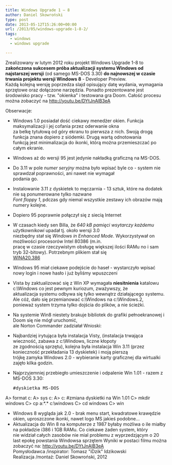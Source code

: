 ```yaml
---
title: Windows Upgrade 1 – 8
author: Daniel Skowroński
type: post
date: 2013-05-12T15:26:00+00:00
url: /2013/05/windows-upgrade-1-8-2/
tags:
  - windows
  - windows upgrade

---
```

Zrealizowany w lutym 2012 roku projekt Windows Upgrade 1-8 to **zakończona sukcesem próba aktualizacji systemu Windows od najstarszej wersji** (od samego MS-DOS 3.30) **do najnowszej w czasie trwania projektu wersji Windows 8** - Developer Preview.  
Każdą kolejną wersję poprzedza slajd opisujący datę wydania, wymagania sprzętowe oraz dołączone narzędzia. Ponadto prezentowane jest środowisko pracy - tzw. "okienka" i testowana gra Doom. Całość procesu można zobaczyć na http://youtu.be/DYtJnAlB3eA

Obserwacje:

  * Windows 1.0 posiadał dość ciekawy menedżer okien. Funkcja maksymalizacji i jej cofania przez oderwanie okna  
    za belkę tytułową od góry ekranu to pierwsza z nich. Swoją drogą funkcja znana dopiero z siódemki. Drugą wartą odnotowania  
    funkcją jest minimalizacja do ikonki, którą można przemieszczać po całym ekranie.
  * Windows aż do wersji 95 jest jedynie nakładką graficzną na MS-DOS.
  * Do 3.11 w pole _numer seryjny_ można było wpisać byle co - system nie sprawdzał poprawności, ani nawet nie wymagał  
    podania go.
  * Instalowanie 3.11 z dyskietek to męczarnia - 13 sztuk, które na dodatek nie są ponumerowane tylko nazwane  
    _Font floppy 1_, pdczas gdy niemal wszystkie zestawy ich obrazów mają numery kolejne.
  * Dopiero 95 poprawnie połączył się z siecią Internet
  * W czasach kiedy sen Billa, że _640 kB pamięci wsytarczy każdemu użytkownikowi_ upadał tj. około wersji 3.0  
    niezbędny stał się _Windows in Enhanced Mode_. Wykorzystywał on możliwości procesorów Intel 80386 (m.in.  
    pracę w czasie rzeczywistym obsługę większej ilości RAMu no i sam tryb 32-bitowy). Potrzebnym plikiem stał się  
    <u>WINA20.386</u>
  * Windows 95 miał ciekawe podejście do haseł - wystarczyło wpisać nowy login i nowe hasło i już byliśmy wpuszczeni
  * Vista by zaktualizować się z Win XP wymagała **niesitnienia** katalowu c:\Windows co jest pewnym kuriozum, zważywszy, że  
    aktualizacja systemu odbywa się tylko wewnątrz działającego systemu. Ale cóż, dało się przemianować c:\Windows na c:\Windows.2,  
    ponieważ system trzyma tylko dojścia do plików, a nie ścieżki.
  * Na systemie Win8 niestety brakuje bibliotek do grafiki pełnoekranowej i Doom się nie mógł uruchomić,  
    ale Norton Commander zadziałał
Wnioski:

  * Najbardziej irytująca była instalacja Visty, (instalacja trwająca wieczność, zabawa z c:\Windows, liczne kłopoty  
    ze zgodnością sprzętu), kolejna była instalacja Win 3.11 (przez konieczność przekładania 13 dyskietek) i moją pierszą  
    trójkę zamyka Windows 2.0 - wybieranie karty graficznej dla wirtualki zajęło kilka godzin.
  * Najprzyjemniej przebiegło umieszczenie i odpalenie Win 1.01 - razem z MS-DOS 3.30: 
    <pre>#dyskietka MS-DOS
A> format c:
A> sys c:
A> c:
#zmiana dyskietki na Win 1.01
C> mkdir windows
C> cp a:\*.* c:\windows
C> cd windows
C> win
</pre>

  * Windows 8 wygląda jak 2.0 - brak menu start, kwadratowe krawędzie okien, uproszczone ikonki, nawet logo MS jakieś podobne...
  * Aktualizacja do Win 8 na komputerze z 1987 byłaby możliwa o ile miałby na pokładzie i386 i 1GB RAMu. Co ciekawe żaden system, który  
    nie widział całych zasobów nie mial problemu z wyprzedzjącym o 20 last epokę powstania Windowsa sprzętem
Wyniki w postaci filmu można zobaczyć na: http://youtu.be/DYtJnAlB3eA  
Pomysłodawca /inspirator: Tomasz "iDzik" Idzikowski  
Realizacja /montaż: Daniel Skowroński, 2012